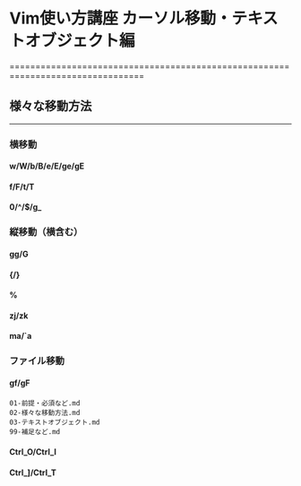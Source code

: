 # Vim使い方講座 カーソル移動・テキストオブジェクト編
================================================================================

## 様々な移動方法
--------------------------------------------------------------------------------

### 横移動
#### w/W/b/B/e/E/ge/gE
#### f/F/t/T
#### 0/^/$/g_

### 縦移動（横含む）
#### gg/G
#### {/}
#### %
#### zj/zk
#### ma/\`a

### ファイル移動

#### gf/gF

    01-前提・必須など.md
    02-様々な移動方法.md
    03-テキストオブジェクト.md
    99-補足など.md

#### Ctrl_O/Ctrl_I
#### Ctrl_]/Ctrl_T

<!-- vim: set ft=markdown et sw=4 :-->
